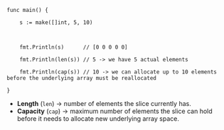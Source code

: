 ```
func main() {

    s := make([]int, 5, 10)

  

    fmt.Println(s)      // [0 0 0 0 0]

    fmt.Println(len(s)) // 5 -> we have 5 actual elements

    fmt.Println(cap(s)) // 10 -> we can allocate up to 10 elements before the underlying array must be reallocated

}
```


- **Length** (`len`) → number of elements the slice currently has.
- **Capacity** (`cap`) → maximum number of elements the slice can hold before it needs to allocate new underlying array space.
